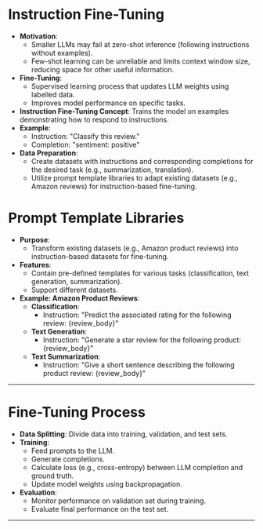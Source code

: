 # Instruction Fine-Tuning

- **Motivation**:
  - Smaller LLMs may fail at zero-shot inference (following instructions without examples).
  - Few-shot learning can be unreliable and limits context window size, reducing space for other useful information.
- **Fine-Tuning**:
  - Supervised learning process that updates LLM weights using labelled data.
  - Improves model performance on specific tasks.
- **Instruction Fine-Tuning Concept**: Trains the model on examples demonstrating how to respond to instructions.
- **Example**:
  - Instruction: "Classify this review."
  - Completion: "sentiment: positive"
- **Data Preparation**:
  - Create datasets with instructions and corresponding completions for the desired task (e.g., summarization, translation).
  - Utilize prompt template libraries to adapt existing datasets (e.g., Amazon reviews) for instruction-based fine-tuning.

# Prompt Template Libraries

- **Purpose**:
  - Transform existing datasets (e.g., Amazon product reviews) into instruction-based datasets for fine-tuning.
- **Features**:
  - Contain pre-defined templates for various tasks (classification, text generation, summarization).
  - Support different datasets.
- **Example: Amazon Product Reviews**:
  - **Classification**:
    - Instruction: "Predict the associated rating for the following review: {review_body}"
  - **Text Generation**:
    - Instruction: "Generate a star review for the following product: {review_body}"
  - **Text Summarization**:
    - Instruction: "Give a short sentence describing the following product review: {review_body}"

---

# Fine-Tuning Process

- **Data Splitting**: Divide data into training, validation, and test sets.
- **Training**:
  - Feed prompts to the LLM.
  - Generate completions.
  - Calculate loss (e.g., cross-entropy) between LLM completion and ground truth.
  - Update model weights using backpropagation.
- **Evaluation**:
  - Monitor performance on validation set during training.
  - Evaluate final performance on the test set.

---

